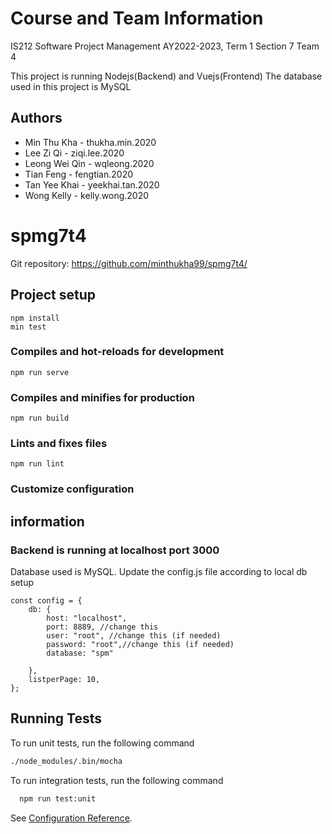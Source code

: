# Course and Team Information

IS212 Software Project Management 
AY2022-2023, Term 1 
Section 7 
Team 4

This project is running Nodejs(Backend) and Vuejs(Frontend)
The database used in this project is MySQL

## Authors

* Min Thu Kha - thukha.min.2020 
* Lee Zi Qi - ziqi.lee.2020 
* Leong Wei Qin - wqleong.2020
* Tian Feng - fengtian.2020 
* Tan Yee Khai - yeekhai.tan.2020 
* Wong Kelly - kelly.wong.2020 

# spmg7t4

Git repository: https://github.com/minthukha99/spmg7t4/

## Project setup

```
npm install
min test 
```

### Compiles and hot-reloads for development

```
npm run serve
```

### Compiles and minifies for production

```
npm run build
```

### Lints and fixes files

```
npm run lint
```

### Customize configuration

## information
### Backend is running at localhost port 3000

Database used is MySQL. Update the config.js file according to local db setup

```
const config = {
    db: {
        host: "localhost",
        port: 8889, //change this
        user: "root", //change this (if needed)
        password: "root",//change this (if needed)
        database: "spm"
        
    },
    listperPage: 10,
};
```



## Running Tests

To run unit tests, run the following command

```bash
./node_modules/.bin/mocha
```
To run integration tests, run the following command

```bash
  npm run test:unit
```

See [Configuration Reference](https://cli.vuejs.org/config/).
